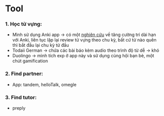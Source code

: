 # Tool
### 1. Học từ vựng:
+ Mình sử dụng Anki app -> có một [nghiên cứu](https://augmentingcognition.com/ltm.html) về tăng cường trí dài hạn với Anki, liên tục lặp lại review từ vựng theo chu kỳ, bất cứ từ nào quên thì bắt đầu lại chu kỳ từ đầu
+ Todaii German -> chứa các bài báo kèm audio theo trình độ từ dễ -> khó
+ Duolingo -> mình tích exp ở app này và sử dụng cùng hội bạn bè, một chút gamification
### 2. Find partner:
+ App: tandem, helloTalk, omegle
### 3. Find tutor:
+ preply
